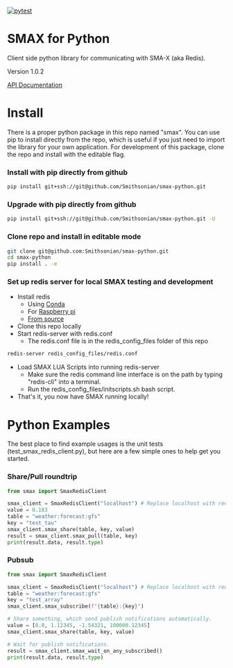 [![pytest](https://github.com/Smithsonian/sma-python-redis-client/actions/workflows/python_tests.yml/badge.svg)](https://github.com/Smithsonian/sma-python-redis-client/actions/workflows/python_tests.yml)

# SMAX for Python 
Client side python library for communicating with SMA-X (aka Redis).

Version 1.0.2

[API Documentation](https://ideal-funicular-124903cd.pages.github.io/)

# Install
There is a proper python package in this repo named "smax".  You can use pip to install
directly from the repo, which is useful if you just need to import the library for your
own application. For development of this package, clone the repo and install with the 
editable flag. 

### Install with pip directly from github
```bash
pip install git+ssh://git@github.com/Smithsonian/smax-python.git
```
### Upgrade with pip directly from github
```bash
pip install git+ssh://git@github.com/Smithsonian/smax-python.git -U
```

### Clone repo and install in editable mode
```bash
git clone git@github.com:Smithsonian/smax-python.git
cd smax-python
pip install . -e
```

### Set up redis server for local SMAX testing and development
* Install redis
  * Using [Conda](https://anaconda.org/conda-forge/redis-server)
  * For [Raspberry pi](https://redis.io/topics/ARM)
  * [From source](https://redis.io/topics/quickstart)
* Clone this repo locally
* Start redis-server with redis.conf
  * The redis.conf file is in the redis_config_files folder of this repo
```bash
redis-server redis_config_files/redis.conf
```
* Load SMAX LUA Scripts into running redis-server
  * Make sure the redis command line interface is on the path by typing "redis-cli" into a terminal.  
  * Run the redis_config_files/initscripts.sh bash script.  
* That's it, you now have SMAX running locally!



# Python Examples
The best place to find example usages is the unit tests (test_smax_redis_client.py), but here are 
a few simple ones to help get you started.

### Share/Pull roundtrip
```python
from smax import SmaxRedisClient

smax_client = SmaxRedisClient("localhost") # Replace localhost with redis hostname or IP.
value = 0.183
table = "weather:forecast:gfs"
key = "test_tau"
smax_client.smax_share(table, key, value)
result = smax_client.smax_pull(table, key)
print(result.data, result.type)
```
### Pubsub
```python
from smax import SmaxRedisClient

smax_client = SmaxRedisClient("localhost") # Replace localhost with redis hostname or IP.
table = "weather:forecast:gfs"
key = "test_array"
smax_client.smax_subscribe(f"{table}:{key}")

# Share something, which send publish notifications automatically.
value = [0.0, 1.12345, -1.54321, 100000.12345]
smax_client.smax_share(table, key, value)

# Wait for publish notifications.
result = smax_client.smax_wait_on_any_subscribed()
print(result.data, result.type)
```

